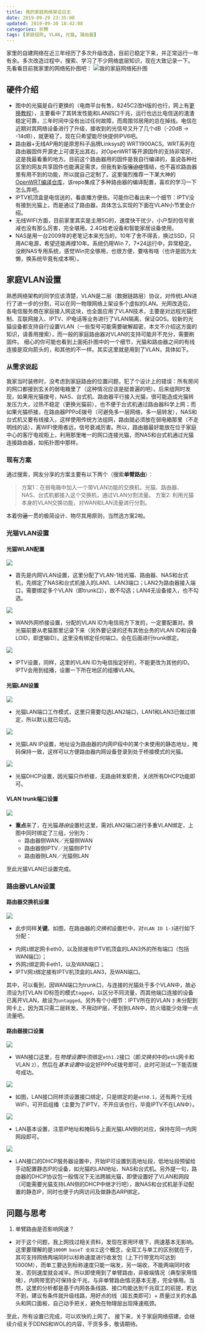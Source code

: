```yaml
---
title: 我的家庭网络架设日志
date: 2019-09-29 23:35:08
updated: 2019-09-30 18:42:08
categories: 折腾
tags: [家庭组网, VLAN, 光猫, 路由器]
---
```


家里的自建网络在近三年经历了多次升级改造，目前已稳定下来，并正常运行一年有余。多次改造过程中，搜索、学习了不少网络底层知识，现在大致记录一下。
先看看目前我家里的网络拓扑图吧：
![我的家庭网络拓扑图](/gallery/我的家庭网络拓扑图.png)

## 硬件介绍
* 图中的光猫是自行更换的（电商平台有售，8245C2改H版的也行，网上有[更换教程](https://post.smzdm.com/p/738418/)），主要看中了其转发性能和LAN四口千兆，运行也远比电信送的渣渣稳定可靠，三年时间中没有出过任何故障，而周围邻居用的总在掉线。电信在近期对其网络设备进行了升级，接收到的光信号又升了几个dB（-20dB -> -14dB），就更稳了。现在只希望能尽快提供IPV6吧。
* 路由器+无线AP用的是原思科子品牌Linksys的 WRT1900ACS。WRT系列在路由器固件开源史上可谓无出其右，对OpenWRT等开源固件的支持非常好，这是我最看重的地方。目前这个路由器用的固件是我自行编译的，虽说各种社区里的网友共享固件也能满足需求，但我有新版~~强迫症~~情结，也不喜欢路由器里有用不到的功能，所以就自己定制了。这里强烈推荐一下某大神的[OpenWRT编译仓库](https://github.com/coolsnowwolf/lede)，该repo集成了多种路由器的编译配置，喜欢的学习一下怎么弄吧。
* IPTV机顶盒是电信送的，看直播方便些。可能你已看出来一个细节：IPTV没有接到光猫上，而是通过了路由器，具体怎么实现的下面在VLAN小节里会介绍。
* 无线WIFI方面，目前家里其实是主用5G的，速度快干扰少，小户型的信号衰减也没有那么厉害，完全堪用。2.4G给老设备和智能家居设备使用。
* NAS是用一台2009年的老笔记本来充当的，10年了舍不得丢，换过SSD，只用AC电源，希望还能再撑10年。系统仍用Win 7，7*24运行中，异常稳定。没刷NAS专用系统，感觉Win完全够用，也很方便，要啥有啥（也许是因为太懒，换系统毕竟有成本啊）。

## 家庭VLAN设置
熟悉网络架构的同学应该清楚，VLAN是二层（数据链路层）协议，对传统LAN进行了进一步的分割，可以在同一物理网络上架设多个虚拟的LAN。光网改造后，各电信服务商在家庭接入网这块，也全面应用了VLAN技术，主要是对远程光猫控制、互联网接入、IPTV、IP电话等业务进行了VLAN隔离，保证QOS。较新的光猫设备都支持自行设置VLAN（一些型号可能需要破解超密，本文不介绍这方面的知识，请善用搜索），而一般的家庭路由器对VLAN的支持可能并不充分，需要刷固件。
细心的你可能也看到上面拓扑图中的一个细节，光猫和路由器之间的有线连接是双向箭头的，和其他的不一样。其实这里就是用到了VLAN，具体如下。
### 从需求说起
我家当时装修时，没考虑到家庭路由的位置问题，犯了个设计上的错误：所有房间的网口都接到玄关的弱电箱里了（这种情况应该是挺普遍的吧）。后来组网时发现，如果用光猫拨号，NAS、台式机、路由器平行接入光猫，很可能造成光猫转发压力大，过热不稳定（更换光猫前），也不便于台式机通过路由器科学上网；而如果光猫桥接，在路由器PPPoE拨号（可避免多一层网络，多一层转发），NAS和台式机又要有线接入，这样使用传统方法组网，路由就必须放在弱电箱那里（不走明线的话），离WIFI使用者远，信号衰减厉害。所以，路由器最好能放在位于家庭中心的客厅电视柜上，利用那里唯一的网口连接光猫，而NAS和台式机通过光猫连接路由器，如拓扑图中那样。
### 现有方案
通过搜索，网友分享的方案主要有以下两个（搜索**单臂路由**）：
> 方案1：在弱电箱中加入一个带VLAN功能的交换机，光猫、路由器、NAS、台式机都接入这个交换机，通过VLAN分割流量。
> 方案2: 利用光猫本身的VLAN交换功能，对WAN和LAN流量进行分割。

本着~~穷逼~~一贯的极简设计、物尽其用原则，当然选方案2啦。
### 光猫VLAN设置
#### 光猫WLAN配置
![](/gallery/15698166127923.jpg)

* 首先是内网VLAN设置，这里分配了VLAN-1给光猫、路由器、NAS和台式机，先绑定了NAS和台式机接入的LAN1、LAN3端口；LAN2为路由器接入端口，需要绑定多个VLAN（即trunk口），故不勾选；LAN4无设备接入，也不勾选。

![](/gallery/15698170131525.jpg)

* WAN外网桥接设置，分配的VLAN ID为电信局方下发的，一定要配置对。换光猫前要从老猫那里记录下来（另外要记录的还有其他业务的VLAN ID和设备LOID，即逻辑ID）。这里没有绑定任何端口，会在后面进行trunk绑定。

![](/gallery/15698174875130.jpg)

* IPTV设置，同样，这里的VLAN ID为电信指定好的，不能更改为其他的ID。IPTV会用到组播，设置一下所在地区的组播VLAN。

#### 光猫LAN设置
![](/gallery/15698176862757.jpg)

* 光猫LAN端口工作模式，这里只需要勾选LAN2端口，LAN1和LAN3已做过绑定，所以默认就已勾选。

![](/gallery/15698180048699.jpg)

* 光猫LAN IP设置，地址设为路由器的内网IP段中的某个未使用的静态地址，掩码保持一致，这样可以方便路由器内网设备登录到处于桥接模式的光猫。

![](/gallery/15698183127247.jpg)

* 光猫DHCP设置，因光猫只作桥接，无路由转发职责，关闭所有DHCP功能即可。

#### VLAN trunk端口设置

![](/gallery/15698185865091.jpg)

* **重点**来了，在光猫*路由*设置栏这里，需对LAN2端口进行多重VLAN绑定，上图中同时绑定了三组，分别为：
  - 路由器侧WAN／光猫侧WAN
  - 路由器侧IPTV／光猫侧IPTV
  - 路由器侧LAN／光猫侧LAN

至此光猫VLAN已设置完成。

### 路由器VLAN设置
#### 路由器交换机设置
![](/gallery/15698192286427.jpg)

* 此步同样**关键**。如图，在路由器的*交换机*设置栏中，对`VLAN ID 1-3`进行如下分配：
 - 内网`1`绑定网卡eth0，以及除接有IPTV机顶盒的LAN3外的所有端口（包括WAN端口）；
 - 外网`2`绑定网卡eth1，以及WAN端口；
 - IPTV网`3`绑定接有IPTV机顶盒的LAN3，及WAN端口。

  其中，可以看到，因WAN端口为trunk口，与连接的光猫处于多个VLAN中，故必须设为打VLAN ID标签的模式`tagged`，以区分不同流量，而其他端口连接的设备已离开VLAN，故设为`untagged`。另外有个小细节：IPTV所在的VLAN `3` 未分配到网卡上，因为其只需二层转发，不用动IP层，不划到LAN中，防火墙能少处理一点流量吧。

#### 路由器接口设置
![](/gallery/15698200530052.jpg)

* WAN接口这里，在*物理设置*中须绑定`eth1.2`接口（即*交换机*中的`eth1`网卡和VLAN `2`），然后在*基本设置*中设定好PPPoE拨号即可，此时可测试一下能否拨号成功。

![](/gallery/15698206303338.jpg)

* 如图，LAN接口同样须设置接口绑定，只是绑定的是`eth0.1`，还有两个无线WIFI，可开启组播（主要为了IPTV，不开应该也行，毕竟IPTV不在LAN中）。

![](/gallery/15698217111214.jpg)

* LAN基本设置，注意IP地址和掩码与上面光猫LAN侧的对应，保持在同一内网网段即可。

![](/gallery/15698212854478.jpg)

* LAN接口的DHCP服务器设置中，开始IP可设置到高地址段，低地址段预留给手动配置静态IP的设备，如光猫的LAN地址、NAS和台式机。另外提一句，路由器的DHCP协议包一般情况下无法跨越光猫，即使设置好了VLAN和网段（可能需要光猫支持LAN侧的DHCP中继才行吧），故NAS和台式机是手动配置的静态IP，同时也便于内网访问及做静态ARP绑定。

## 问题与思考

1. 单臂路由是否影响网速？
 - 对于这个问题，我上网找过相关资料，发现在家用环境下，网速基本无影响。这里要理解的是`1000M baseT 全双工`这个概念，全双工与单工的区别就在于，其可支持网络两端同时以标称速度进行收发包（上下行带宽均可达到1000M），而单工要达到标称速度只能一端发，另一端收，不能两端同时收发，否则速度就会减半。所以即使用到了单臂路由，非极端情况（典型家用情境），内网带宽扔可保持全千兆，与非单臂路由情况基本无差，完全够用。当然，这里的分析都是基于内网各条线路、接口均能达到千兆双工的前提，若达不到，建议有条件就升级线路，用好点的线（超五类即可）+ 质量过关的水晶头和网口面板，自己动手把关，避免在物理层出现降速瓶颈。

至此，所有设置已完成，可以欢快的上网了。
接下来，关于家庭网络搭建，会继续介绍关于DDNS和WOL的内容，干货多多，敬请期待。

